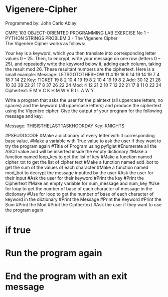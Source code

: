# Vigenere-Cipher
Programmed by: John Carlo Ablay

CMPE 103 OBJECT-ORIENTED PROGRAMMING
LAB EXERCISE No 1 – PYTHON STRINGS
PROBLEM 3 - The Vigenère Cipher  
The Vigenère Cipher works as follows:

Your key is a keyword, which you then translate into corresponding letter values 0 – 25. Then, to encrypt, write your message on one row (letters 0 – 25), and repeatedly write the keyword below it, adding each column, taking the result mod 26. These resultant numbers are the ciphertext. Here is a small example:
Message: LETSGOTOTHESHOW 11  4 19 18  6 14 19 14   19    7   4    18    7   14     22
Key: TICKET                                    19 8   2 10 4  19 19   8    2   10   4   19   19    8       2
Add: 30 12 21 28 10 33 38 22 21 17 8 37 26 22 24
Mod: 4 12 21 2 10 7 12 22 21 17 8 11 0 22 24
Ciphertext: E M V C K H M W V R I L A W Y

Write a program that asks the user for the plaintext (all uppercase letters, no spaces) and the keyword (all uppercase letters) and produce the ciphertext using the Vigenère cipher. Give the output of your program for the following message and key:

Message: THISISTHELASTTASKHOORDAY
Key: KNIGHTS
 

#PSEUDOCODE
#Make a dictionary of every letter with it corresponding base value.
#Make a variable with True value to ask the user if they want to try the program again 
#Title of Program using pyfiglet
#Enumerate all the ASCII value and will be inserted inside the empty dictionary
#Make a function named loop_key to get the list of key
#Make a function named cipher_txt to get the list of cipher text
#Make a function named add_bot to get the sum of the values of each character
#Make a function named mod_bot to decrypt the message inputted by the user
#Ask the user for their input
#Ask the user for their keyword
#Print the key
#Print the Ciphertext
#Make an empty variable for num_message and num_key
#Use for loop to get the number of base of each character of message in the dictionary
#Use for loop to get the number of base of each character of keyword in the dictionary
#Print the Message
#Print the Keyword
#Print the Sum
#Print the Mod 
#Print the Cipthertext
#Ask the user if they want to use the program again
#   if true
#       Run the program again
#   End the program with an exit message
